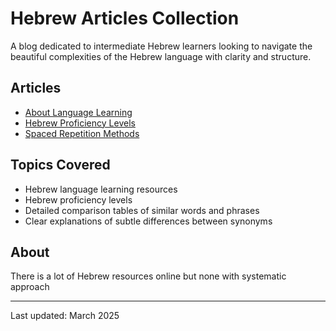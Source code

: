 # Hebrew Articles Collection

A blog dedicated to intermediate Hebrew learners looking to navigate the beautiful complexities of the Hebrew language with clarity and structure.

## Articles

- [About Language Learning](/about-language-learnig.md)
- [Hebrew Proficiency Levels](/hebrew-proficiency-levels.md)
- [Spaced Repetition Methods](/spaced-repetition-methods.md)

## Topics Covered

- Hebrew language learning resources
- Hebrew proficiency levels
- Detailed comparison tables of similar words and phrases
- Clear explanations of subtle differences between synonyms

## About

There is a lot of Hebrew resources online but none with systematic approach

---

Last updated: March 2025
